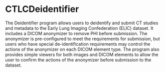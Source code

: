 # CTLCDeidentifier
The Deidentifier program allows users to deidentify and
submit CT studies and metadata to the 
Early Lung Imaging Confederation (ELIC) dataset. It includes a DICOM anonymizer to remove PHI before
submission. The anonymizer is pre-configured to meet the requirements for submission, but users
who have special de-identification requirements may control the actions of the anonymizer on
each DICOM element type. The program also provides simple viewers for both images and DICOM 
elements to allow the user to confirm the actions of the anonymizer before submission to the
dataset.
